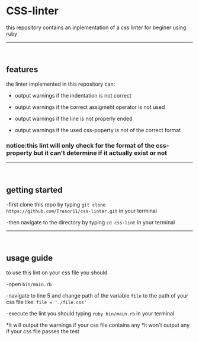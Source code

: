 # CSS-linter

this repository contains an inplementation of a css linter for beginer using ruby <hr> </br>

## features

the linter implemented in this repository can:

- output warnings if the indentation is not correct

- output warnings if the correct assigmeht operator is not used

- output warnings if the line is not properly ended

- output warnings if the used css-poperty is not of the correct format

### notice:this lint will only check for the format of the css-property but it can't determine if it actually exist or not
<hr> </br>

## getting started

-first clone this repo by typing ```git clone https://github.com/Tresor11/css-linter.git``` in your terminal

-then navigate to the directory by typing ```cd css-lint``` in your terminal
<hr> </br>

## usage guide

to use this lint on your css file you should

-open ```bin/main.rb```

-navigate to line 5 and change path of the variable ```file``` to the path of your css file like: ```file = './file.css'```

-execute the lint you should typing ```ruby bin/main.rb``` in your terminal

  *it will output the warnings if your css file contains any
  *it won't output any if your css file passes the test
